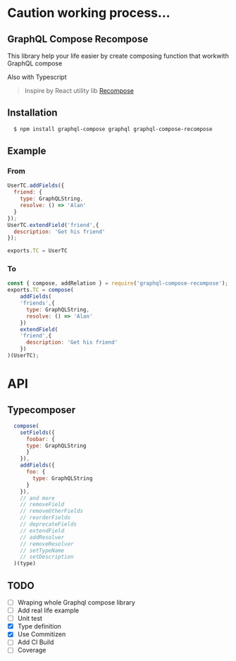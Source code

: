 # Caution working process...

## GraphQL Compose Recompose

This library help your life easier by create composing function that workwith GraphQL compose

Also with Typescript

> Inspire by React utility lib [Recompose](https://github.com/acdlite/recompose)
## Installation
```bash
  $ npm install graphql-compose graphql graphql-compose-recompose
``` 

## Example

### From
```js
UserTC.addFields({
  friend: {
    type: GraphQLString,
    resolve: () => 'Alan' 
  }
});
UserTC.extendField('friend',{
  description: 'Get his friend'
});

exports.TC = UserTC
```

### To
```js
const { compose, addRelation } = require('graphql-compose-recompose');
exports.TC = compose(
    addFields(
    'friends',{
      type: GraphQLString,
      resolve: () => 'Alan' 
    })
    extendField(
    'friend',{
      description: 'Get his friend'
    })
)(UserTC);
```

# API

## Typecomposer
```js
  compose(
    setFields({
      foobar: {
      type: GraphQLString
      }
    }),
    addFields({
      foo: {
        type: GraphQLString
      }     
    }),
    // and more
    // removeField
    // removeOtherFields
    // reorderFields
    // deprecateFields
    // extendField
    // addResolver
    // removeResolver
    // setTypeName
    // setDescription
  )(type)
```

## TODO
- [ ] Wraping whole Graphql compose library
- [ ] Add real life example
- [ ] Unit test
- [x] Type definition
- [x] Use Commitizen
- [ ] Add CI Build
- [ ] Coverage
